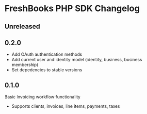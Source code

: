 # FreshBooks PHP SDK Changelog

## Unreleased

## 0.2.0

- Add OAuth authentication methods
- Add current user and identity model (identity, business, business membership)
- Set depedencies to stable versions

## 0.1.0

Basic Invoicing workflow functionality

- Supports clients, invoices, line items, payments, taxes
